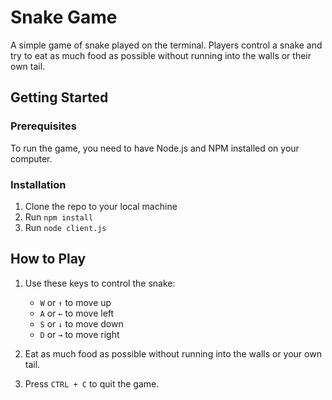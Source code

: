 # Snake Game

A simple game of snake played on the terminal. Players control a snake and try to eat as much food as possible without running into the walls or their own tail.

## Getting Started

### Prerequisites

To run the game, you need to have Node.js and NPM installed on your computer.

### Installation

1. Clone the repo to your local machine
2. Run `npm install`
3. Run `node client.js`

## How to Play

1. Use these keys to control the snake:

   - `W` or `↑` to move up
   - `A` or `←` to move left
   - `S` or `↓` to move down
   - `D` or `→` to move right

2. Eat as much food as possible without running into the walls or your own tail.

3. Press `CTRL + C` to quit the game.
